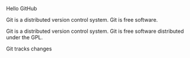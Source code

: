 Hello GitHub

Git is a distributed version control system.
Git is free software.

Git is a distributed version control system.
Git is free software distributed under the GPL.

Git tracks changes
